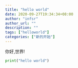 ```yaml
---
title: "hello world"
date: 2020-09-27T19:34:34+08:00
author: "infsr"
author_url: ""
description: ""
tags: ["helloworld"]
categories: ["新的开始"]
---
```



你好,世界!

<!--more-->

```python
print("hello world")
```